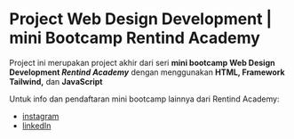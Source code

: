 # Project Web Design Development | mini Bootcamp Rentind Academy

Project ini merupakan project akhir dari seri **mini bootcamp Web Design Development *Rentind Academy*** dengan menggunakan **HTML, Framework Tailwind,** dan **JavaScript**

Untuk info dan pendaftaran mini bootcamp lainnya dari Rentind Academy:

- [instagram](https://www.instagram.com/rentindacademy/)
- [linkedIn](https://www.linkedin.com/company/rentindacademy)